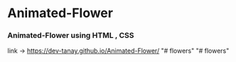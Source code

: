 # Animated-Flower

### Animated-Flower using HTML , CSS

link -> https://dev-tanay.github.io/Animated-Flower/
"# flowers" 
"# flowers" 
